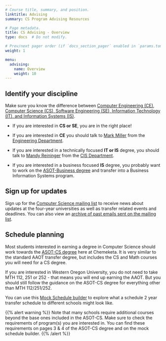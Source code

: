 ```yaml
---
# Course title, summary, and position.
linktitle: Advising
summary: CS Program Advising Resources

# Page metadata.
title: CS Advising - Overview
type: docs  # Do not modify.

# Prev/next pager order (if `docs_section_pager` enabled in `params.toml`)
weight: 1

menu:
  advising:
    name: Overview
    weight: 10
---
```


## Identify your discipline

Make sure you know the difference between [Computer Engineering (CE), Computer Science (CS),
Software Engineering (SE), Information Technology (IT), and Information Systems (IS)](http://computerscience.chemeketa.edu/cs160Reader/ComputingFields/index.html).

* If you are interested in **CS or SE**, you are in the right place!

* If you are interested in **CE** you should talk to
[Mark Miller](mailto:mark.miller@chemeketa.edu) from the
[Engineering Department](https://www.chemeketa.edu/programs-classes/program-finder/engineering/).

* If you are interested in a technically focused **IT or IS** degree, you should talk to
[Mandy Reininger](mailto:mandy.reininger@chemeketa.edu) from the
[CIS Department](https://www.chemeketa.edu/programs-classes/program-finder/computer-information-systems/).

* If you are interested in a business focused **IS** degree, you probably want to work on the
[ASOT-Business degree](https://www.chemeketa.edu/programs-classes/degrees/) and transfer into a
Business Information Systems program.

## Sign up for updates

Sign up for the [Computer Science mailing list](http://eepurl.com/bhlDT1) to receive news about
updates at the four-year universities as well as transfer related events and deadlines. You can
also view an [archive of past emails sent on the mailing list](https://us10.campaign-archive.com/home/?u=80c5b042ad9fa8e70edde9296&id=bd7a5c549ct).

## Schedule planning

Most students interested in earning a degree in Computer Science should work towards the
[ASOT-CS degree](https://www.chemeketa.edu/students/advising/advising-guides/) here at
Chemeketa. It is very similar to the standard AAOT transfer degree, but includes the CS and Math
courses you will need for a CS degree.

If you are interested in Western Oregon University, you do not need to take MTH 112, 251 or 252 -
that means you will end up earning the AAOT. But you should still follow the guidance on the
ASOT-CS degree for everything other than MTH 112/251/252.

You can use this [Mock Schedule builder](http://localhost:1313/advising/mock_schedule/) to explore 
what a schedule 2 year transfer schedule to different schools might look like.

{{% alert warning %}}
Note that many schools require additional courses beyond the base ones included in the ASOT-CS.
Make sure to check the requirements of program(s) you are interested in. You can find these
requirements on pages 3 & 4 of the ASOT-CS degree and on the mock schedule builder.
{{% /alert %}}
